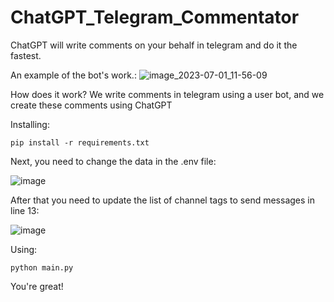 # ChatGPT_Telegram_Commentator
ChatGPT will write comments on your behalf in telegram and do it the fastest.

An example of the bot's work.:
![image_2023-07-01_11-56-09](https://github.com/DARKM00N1337/ChatGPT_Telegram_Commentator/assets/49161689/41473358-7c01-4f03-b342-15c648f8a6ce)

How does it work?
We write comments in telegram using a user bot, and we create these comments using ChatGPT

Installing:

``
pip install -r requirements.txt
``

Next, you need to change the data in the .env file:

![image](https://github.com/DARKM00N1337/ChatGPT_Telegram_Commentator/assets/49161689/a0f818d8-2fe3-4ded-ab58-7dd5cb9c5fa0)

After that you need to update the list of channel tags to send messages in line 13:

![image](https://github.com/DARKM00N1337/ChatGPT_Telegram_Commentator/assets/49161689/bb721419-ea3b-4b7e-9f54-caa59040e4d5)

Using:

``
python main.py
``

You're great!
